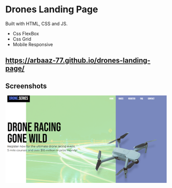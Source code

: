 # Drones Landing Page

Built with HTML, CSS and JS.

- Css FlexBox
- Css Grid
- Mobile Responsive

## https://arbaaz-77.github.io/drones-landing-page/

## Screenshots
![Example screenshot](./drones.png)
